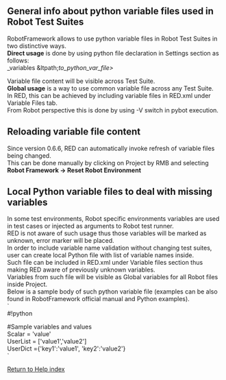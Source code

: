 ## General info about python variable files used in Robot Test Suites

RobotFramework allows to use python variable files in Robot Test Suites in two
distinctive ways.  
**Direct usage** is done by using python file declaration in Settings section as follows:  
_variables &amp;ltpath;_to_python_var_file&gt;_  
  
Variable file content will be visible across Test Suite.  
**Global usage** is a way to use common variable file across any Test Suite.  
In RED, this can be achieved by including variable files in RED.xml under
Variable Files tab.  
From Robot perspective this is done by using -V switch in pybot execution.  

## Reloading variable file content

Since version 0.6.6, RED can automatically invoke refresh of variable files
being changed.  
This can be done manually by clicking on Project by RMB and selecting **Robot
Framework -> Reset Robot Environment**  

## Local Python variable files to deal with missing variables

In some test environments, Robot specific environments variables are used in
test cases or injected as arguments to Robot test runner.  
RED is not aware of such usage thus those variables will be marked as unknown,
error marker will be placed.  
In order to include variable name validation without changing test suites,
user can create local Python file with list of variable names inside.  
Such file can be included in RED.xml under Variable files section thus making
RED aware of previously unknown variables.  
Variables from such file will be visible as Global variables for all Robot
files inside Project.  
Below is a sample body of such python variable file (examples can be also
found in RobotFramework official manual and Python examples).  
`  
#!python  
  
#Sample variables and values  
Scalar = 'value'  
UserList = ['value1','value2']  
UserDict ={'key1':'value1', 'key2':'value2'}  
`

[Return to Help index](http://nokia.github.io/RED/help/)
